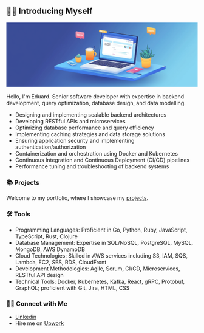 ## 🙋‍♂️ Introducing Myself

![Personal LinkedIn Banner](https://github.com/edbond/edbond/blob/main/UIUX%20Portfolio%20Banner.png)

Hello, I'm Eduard. Senior software developer with expertise in backend development, query optimization, database design, and data modelling. 

- Designing and implementing scalable backend architectures
- Developing RESTful APIs and microservices
- Optimizing database performance and query efficiency
- Implementing caching strategies and data storage solutions
- Ensuring application security and implementing authentication/authorization
- Containerization and orchestration using Docker and Kubernetes
- Continuous Integration and Continuous Deployment (CI/CD) pipelines
- Performance tuning and troubleshooting of backend systems

### 📚 Projects

Welcome to my portfolio, where I showcase my [projects](https://github.com/edbond/Portfolio-Guide/README.md).

### 🛠️ Tools

- Programming Languages: Proficient in Go, Python, Ruby, JavaScript, TypeScript, Rust, Clojure
- Database Management: Expertise in SQL/NoSQL, PostgreSQL, MySQL, MongoDB, AWS DynamoDB
- Cloud Technologies: Skilled in AWS services including S3, IAM, SQS, Lambda, EC2, SES, RDS, CloudFront
- Development Methodologies: Agile, Scrum, CI/CD, Microservices, RESTful API design
- Technical Tools: Docker, Kubernetes, Kafka, React, gRPC, Protobuf, GraphQL; proficient with Git, Jira, HTML, CSS

### 👋🏻 Connect with Me

- [Linkedin](https://www.linkedin.com/in/edbond/)
- Hire me on [Upwork](https://www.upwork.com/freelancers/~014ed793f84e31e229)
